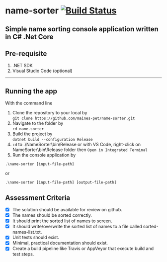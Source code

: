 # name-sorter [![Build Status](https://app.travis-ci.com/maines-pet/name-sorter.svg?branch=master)](https://app.travis-ci.com/maines-pet/name-sorter)
Simple name sorting console application written in C# .Net Core
---
## Pre-requisite
1. .NET SDK
2. Visual Studio Code (optional)
---
## Running the app
With the command line
1. Clone the repository to your local by  
`git clone https://github.com/maines-pet/name-sorter.git`
2. Navigate to the folder by  
`cd name-sorter`
3. Build the project by  
`dotnet build --configuration Release`
4. `cd` to .\NameSorter\bin\Release or with VS Code, right-click on NameSorter\bin\Release folder then `Open in Integrated Terminal`
5. Run the console application by  


`.\name-sorter [input-file-path]`
  
or  

`.\name-sorter [input-file-path] [output-file-path]`

## Assessment Criteria
- [x] The solution should be available for review on github.
- [x] The names should be sorted correctly.
- [x] It should print the sorted list of names to screen.
- [x] It should write/overwrite the sorted list of names to a file called sorted-names-list.txt.
- [x] Unit tests should exist.
- [x] Minimal, practical documentation should exist.
- [x] Create a build pipeline like Travis or AppVeyor that execute build and test steps.
